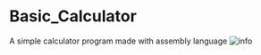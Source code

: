 # Basic_Calculator
A simple calculator program made with assembly language
![info](https://user-images.githubusercontent.com/85808317/179920208-056a8070-56e6-47a8-9af7-ab0f8e2c94b1.png)

